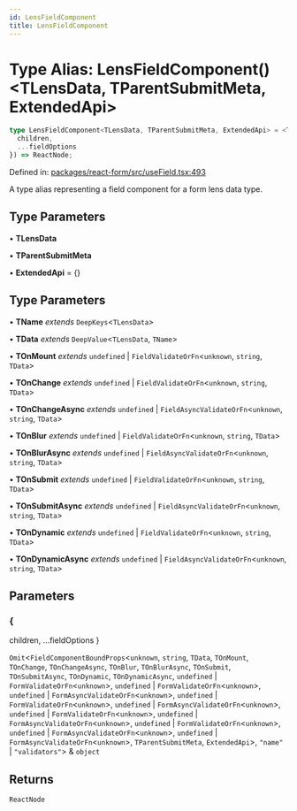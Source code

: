 ```yaml
---
id: LensFieldComponent
title: LensFieldComponent
---
```


<!-- DO NOT EDIT: this page is autogenerated from the type comments -->

# Type Alias: LensFieldComponent()\<TLensData, TParentSubmitMeta, ExtendedApi\>

```ts
type LensFieldComponent<TLensData, TParentSubmitMeta, ExtendedApi> = <TName, TData, TOnMount, TOnChange, TOnChangeAsync, TOnBlur, TOnBlurAsync, TOnSubmit, TOnSubmitAsync, TOnDynamic, TOnDynamicAsync>({
  children,
  ...fieldOptions
}) => ReactNode;
```

Defined in: [packages/react-form/src/useField.tsx:493](https://github.com/TanStack/form/blob/main/packages/react-form/src/useField.tsx#L493)

A type alias representing a field component for a form lens data type.

## Type Parameters

• **TLensData**

• **TParentSubmitMeta**

• **ExtendedApi** = \{\}

## Type Parameters

• **TName** *extends* `DeepKeys`\<`TLensData`\>

• **TData** *extends* `DeepValue`\<`TLensData`, `TName`\>

• **TOnMount** *extends* `undefined` \| `FieldValidateOrFn`\<`unknown`, `string`, `TData`\>

• **TOnChange** *extends* `undefined` \| `FieldValidateOrFn`\<`unknown`, `string`, `TData`\>

• **TOnChangeAsync** *extends* `undefined` \| `FieldAsyncValidateOrFn`\<`unknown`, `string`, `TData`\>

• **TOnBlur** *extends* `undefined` \| `FieldValidateOrFn`\<`unknown`, `string`, `TData`\>

• **TOnBlurAsync** *extends* `undefined` \| `FieldAsyncValidateOrFn`\<`unknown`, `string`, `TData`\>

• **TOnSubmit** *extends* `undefined` \| `FieldValidateOrFn`\<`unknown`, `string`, `TData`\>

• **TOnSubmitAsync** *extends* `undefined` \| `FieldAsyncValidateOrFn`\<`unknown`, `string`, `TData`\>

• **TOnDynamic** *extends* `undefined` \| `FieldValidateOrFn`\<`unknown`, `string`, `TData`\>

• **TOnDynamicAsync** *extends* `undefined` \| `FieldAsyncValidateOrFn`\<`unknown`, `string`, `TData`\>

## Parameters

### \{
  children,
  ...fieldOptions
\}

`Omit`\<`FieldComponentBoundProps`\<`unknown`, `string`, `TData`, `TOnMount`, `TOnChange`, `TOnChangeAsync`, `TOnBlur`, `TOnBlurAsync`, `TOnSubmit`, `TOnSubmitAsync`, `TOnDynamic`, `TOnDynamicAsync`, `undefined` \| `FormValidateOrFn`\<`unknown`\>, `undefined` \| `FormValidateOrFn`\<`unknown`\>, `undefined` \| `FormAsyncValidateOrFn`\<`unknown`\>, `undefined` \| `FormValidateOrFn`\<`unknown`\>, `undefined` \| `FormAsyncValidateOrFn`\<`unknown`\>, `undefined` \| `FormValidateOrFn`\<`unknown`\>, `undefined` \| `FormAsyncValidateOrFn`\<`unknown`\>, `undefined` \| `FormValidateOrFn`\<`unknown`\>, `undefined` \| `FormAsyncValidateOrFn`\<`unknown`\>, `undefined` \| `FormAsyncValidateOrFn`\<`unknown`\>, `TParentSubmitMeta`, `ExtendedApi`\>, `"name"` \| `"validators"`\> & `object`

## Returns

`ReactNode`
